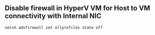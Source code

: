 ## Disable firewall in HyperV VM for Host to VM connectivity with Internal NIC ##
```
netsh advfirewall set allprofiles state off
```
